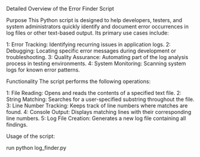 Detailed Overview of the Error Finder Script

Purpose
This Python script is designed to help developers, testers, and system administrators quickly identify and document error occurrences in log files or other text-based output. Its primary use cases include:

1: Error Tracking: Identifying recurring issues in application logs.
2: Debugging: Locating specific error messages during development or troubleshooting.
3: Quality Assurance: Automating part of the log analysis process in testing environments.
4: System Monitoring: Scanning system logs for known error patterns.

Functionality
The script performs the following operations:

1: File Reading: Opens and reads the contents of a specified text file.
2: String Matching: Searches for a user-specified substring throughout the file.
3: Line Number Tracking: Keeps track of line numbers where matches are found.
4: Console Output: Displays matching lines with their corresponding line numbers.
5: Log File Creation: Generates a new log file containing all findings.


Usage of the script:

run python log_finder.py
